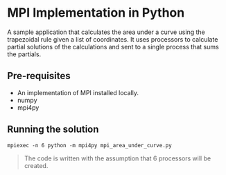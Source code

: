 # MPI Implementation in Python
A sample application that calculates the area under a curve using the trapezoidal rule given a list of coordinates. It uses processors to calculate partial solutions of the calculations and sent to a single process that sums the partials.

## Pre-requisites
- An implementation of MPI installed locally.
- numpy
- mpi4py

## Running the solution
``mpiexec -n 6 python -m mpi4py mpi_area_under_curve.py``
> The code is written with the assumption that 6 processors will be created.